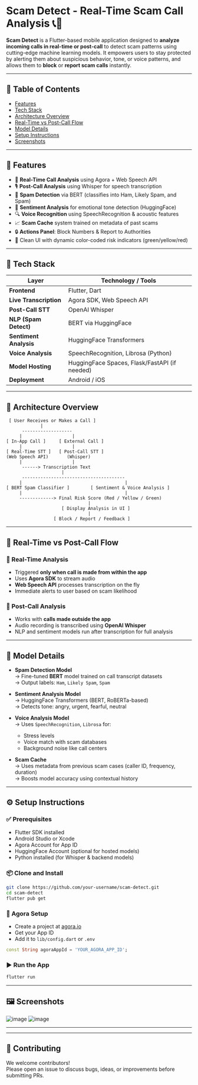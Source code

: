 # Scam Detect - Real-Time Scam Call Analysis 📞🚨

**Scam Detect** is a Flutter-based mobile application designed to **analyze incoming calls in real-time or post-call** to detect scam patterns using cutting-edge machine learning models. It empowers users to stay protected by alerting them about suspicious behavior, tone, or voice patterns, and allows them to **block** or **report scam calls** instantly.



---

## 📑 Table of Contents

- [Features](#features)
- [Tech Stack](#tech-stack)
- [Architecture Overview](#architecture-overview)
- [Real-Time vs Post-Call Flow](#real-time-vs-post-call-flow)
- [Model Details](#model-details)
- [Setup Instructions](#setup-instructions)
- [Screenshots](#screenshots)

---

## 🚀 Features

- 🔴 **Real-Time Call Analysis** using Agora + Web Speech API
- 🎙️ **Post-Call Analysis** using Whisper for speech transcription
- 🤖 **Spam Detection** via BERT (classifies into Ham, Likely Spam, and Spam)
- 🧠 **Sentiment Analysis** for emotional tone detection (HuggingFace)
- 🔍 **Voice Recognition** using SpeechRecognition & acoustic features
- 📈 **Scam Cache** system trained on metadata of past scams
- 🔒 **Actions Panel**: Block Numbers & Report to Authorities
- 🎨 Clean UI with dynamic color-coded risk indicators (green/yellow/red)

---

## 🧰 Tech Stack

| Layer               | Technology / Tools                         |
|---------------------|---------------------------------------------|
| **Frontend**        | Flutter, Dart                               |
| **Live Transcription** | Agora SDK, Web Speech API               |
| **Post-Call STT**   | OpenAI Whisper                              |
| **NLP (Spam Detect)** | BERT via HuggingFace                     |
| **Sentiment Analysis** | HuggingFace Transformers               |
| **Voice Analysis**  | SpeechRecognition, Librosa (Python)         |
| **Model Hosting**   | HuggingFace Spaces, Flask/FastAPI (if needed) |
| **Deployment**      | Android / iOS                              |

---

## 🧠 Architecture Overview

```plaintext
 [ User Receives or Makes a Call ]
             |
      -------------------
     |                   |
[ In-App Call ]     [ External Call ]
     |                   |
[ Real-Time STT ]   [ Post-Call STT ]
(Web Speech API)       (Whisper)
     |                   |
      ------> Transcription Text
                     |
      ---------------------------------------
     |                                       |
[ BERT Spam Classifier ]        [ Sentiment & Voice Analysis ]
     |                                       |
     -------------> Final Risk Score (Red / Yellow / Green)
                               |
                     [ Display Analysis in UI ]
                               |
                  [ Block / Report / Feedback ]
```

---

## 🔄 Real-Time vs Post-Call Flow

### 🔹 Real-Time Analysis
- Triggered **only when call is made from within the app**
- Uses **Agora SDK** to stream audio
- **Web Speech API** processes transcription on the fly
- Immediate alerts to user based on scam likelihood

### 🔸 Post-Call Analysis
- Works with **calls made outside the app**
- Audio recording is transcribed using **OpenAI Whisper**
- NLP and sentiment models run after transcription for full analysis

---

## 🧬 Model Details

- **Spam Detection Model**  
  → Fine-tuned **BERT** model trained on call transcript datasets  
  → Output labels: `Ham`, `Likely Spam`, `Spam`

- **Sentiment Analysis Model**  
  → HuggingFace Transformers (BERT, RoBERTa-based)  
  → Detects tone: angry, urgent, fearful, neutral

- **Voice Analysis Model**  
  → Uses `SpeechRecognition`, `Librosa` for:
  - Stress levels
  - Voice match with scam databases
  - Background noise like call centers

- **Scam Cache**  
  → Uses metadata from previous scam cases (caller ID, frequency, duration)  
  → Boosts model accuracy using contextual history

---

## ⚙️ Setup Instructions

### ✅ Prerequisites
- Flutter SDK installed
- Android Studio or Xcode
- Agora Account for App ID
- HuggingFace Account (optional for hosted models)
- Python installed (for Whisper & backend models)

### 📦 Clone and Install

```bash
git clone https://github.com/your-username/scam-detect.git
cd scam-detect
flutter pub get
```

### 🔧 Agora Setup

- Create a project at [agora.io](https://www.agora.io/)
- Get your App ID
- Add it to `lib/config.dart` or `.env`

```dart
const String agoraAppId = 'YOUR_AGORA_APP_ID';
```

### ▶️ Run the App

```bash
flutter run
```

---

## 🖼️ Screenshots

![image](https://github.com/user-attachments/assets/d14d9f7d-f3a6-4387-9460-5b9621be2c06)
![image](https://github.com/user-attachments/assets/16ff9b44-593f-49d9-8a10-4a509dd85c4a)



---



---

## 🤝 Contributing

We welcome contributors!  
Please open an issue to discuss bugs, ideas, or improvements before submitting PRs.
